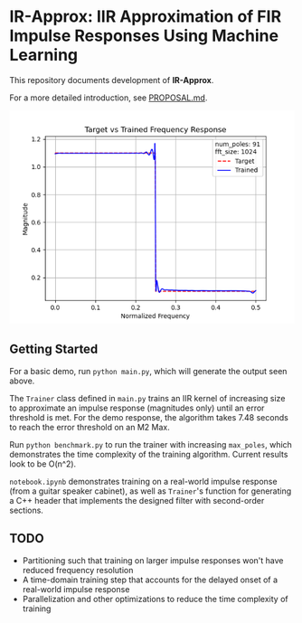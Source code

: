# IR-Approx: IIR Approximation of FIR Impulse Responses Using Machine Learning

This repository documents development of **IR-Approx**. 

For a more detailed introduction, see [PROPOSAL.md](./PROPOSAL.md).

<div align=center>
<img src=./media/Figure_1.png>
</div>

## Getting Started
For a basic demo, run `python main.py`, which will generate the output seen above. 

The `Trainer` class defined in `main.py` trains an IIR kernel of increasing size to approximate an impulse response (magnitudes only) until an error threshold is met. For the demo response, the algorithm takes 7.48 seconds to reach the error threshold on an M2 Max.

Run `python benchmark.py` to run the trainer with increasing `max_poles`, which demonstrates the time complexity of the training algorithm. Current results look to be O(n^2).

`notebook.ipynb` demonstrates training on a real-world impulse response (from a guitar speaker cabinet), as well as `Trainer`'s function for generating a C++ header that implements the designed filter with second-order sections.

## TODO
- Partitioning such that training on larger impulse responses won't have reduced frequency resolution 
- A time-domain training step that accounts for the delayed onset of a real-world impulse response
- Parallelization and other optimizations to reduce the time complexity of training
